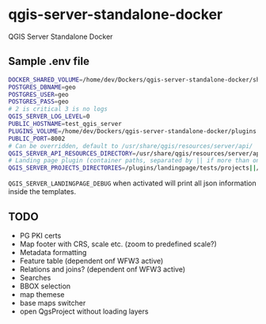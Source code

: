 # qgis-server-standalone-docker

QGIS Server Standalone Docker

## Sample .env file

```bash
DOCKER_SHARED_VOLUME=/home/dev/Dockers/qgis-server-standalone-docker/shared-volume
POSTGRES_DBNAME=geo
POSTGRES_USER=geo
POSTGRES_PASS=geo
# 2 is critical 3 is no logs
QGIS_SERVER_LOG_LEVEL=0
PUBLIC_HOSTNAME=test_qgis_server
PLUGINS_VOLUME=/home/dev/Dockers/qgis-server-standalone-docker/plugins
PUBLIC_PORT=8002
# Can be overridden, default to /usr/share/qgis/resources/server/api/
QGIS_SERVER_API_RESOURCES_DIRECTORY=/usr/share/qgis/resources/server/api/
# Landing page plugin (container paths, separated by || if more than one)
QGIS_SERVER_PROJECTS_DIRECTORIES=/plugins/landingpage/tests/projects||/plugins/landingpage/tests/projects2
```

`QGIS_SERVER_LANDINGPAGE_DEBUG` when activated will print all json information inside the templates.

## TODO

- PG PKI certs
- Map footer with CRS, scale etc. (zoom to predefined scale?)
- Metadata formatting
- Feature table (dependent onf WFW3 active)
- Relations and joins? (dependent onf WFW3 active)
- Searches
- BBOX selection
- map themese
- base maps switcher
- open QgsProject without loading layers
